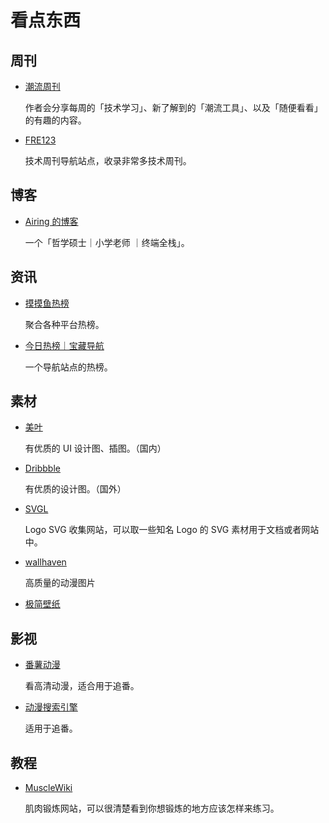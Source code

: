# 看点东西

## 周刊

* [潮流周刊](https://weekly.tw93.fun/)
  
  作者会分享每周的「技术学习」、新了解到的「潮流工具」、以及「随便看看」的有趣的内容。

* [FRE123](https://www.fre123.com/weeklyhub/)

  技术周刊导航站点，收录非常多技术周刊。

## 博客

* [Airing 的博客](https://blog.ursb.me/)

  一个「哲学硕士｜小学老师 ｜终端全栈」。

## 资讯

* [摸摸鱼热榜](https://momoyu.cc/)

  聚合各种平台热榜。

* [今日热榜｜宝藏导航](https://baozangdh.com/hotnews)

  一个导航站点的热榜。

## 素材

* [美叶](https://www.meiye.art/)

  有优质的 UI 设计图、插图。（国内）

* [Dribbble](https://dribbble.com/)

  有优质的设计图。（国外）

* [SVGL](https://svgl.vercel.app/)

  Logo SVG 收集网站，可以取一些知名 Logo 的 SVG 素材用于文档或者网站中。

* [wallhaven](https://wallhaven.cc)

  高质量的动漫图片

* [极简壁纸](https://bz.zzzmh.cn/index)

## 影视

* [番薯动漫](https://www.fanshudm.com/)

  看高清动漫，适合用于追番。

* [动漫搜索引擎](https://www.fre123.com/anime/s)

  适用于追番。

## 教程

* [MuscleWiki](https://musclewiki.com/)

  肌肉锻炼网站，可以很清楚看到你想锻炼的地方应该怎样来练习。
